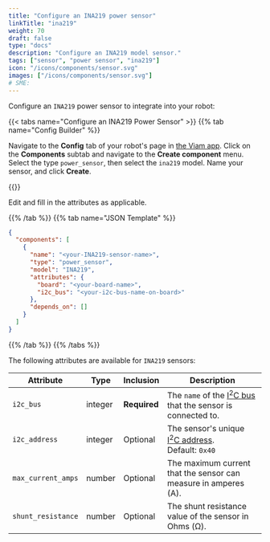 ```yaml
---
title: "Configure an INA219 power sensor"
linkTitle: "ina219"
weight: 70
draft: false
type: "docs"
description: "Configure an INA219 model sensor."
tags: ["sensor", "power sensor", "ina219"]
icon: "/icons/components/sensor.svg"
images: ["/icons/components/sensor.svg"]
# SME:
---
```


Configure an `INA219` power sensor to integrate into your robot:

{{< tabs name="Configure an INA219 Power Sensor" >}}
{{% tab name="Config Builder" %}}

Navigate to the **Config** tab of your robot's page in [the Viam app](https://app.viam.com).
Click on the **Components** subtab and navigate to the **Create component** menu. Select the type `power_sensor`, then select the `ina219` model. Name your sensor, and click **Create**.

{{<imgproc src="/components/power-sensor/ina219-config-builder.png" resize="900x" declaredimensions=true alt="ina219 power sensor configuration tab">}}

Edit and fill in the attributes as applicable.

{{% /tab %}}
{{% tab name="JSON Template" %}}

```json {class="line-numbers linkable-line-numbers"}
{
  "components": [
    {
      "name": "<your-INA219-sensor-name>",
      "type": "power_sensor",
      "model": "INA219",
      "attributes": {
        "board": "<your-board-name>",
        "i2c_bus": "<your-i2c-bus-name-on-board>"
      },
      "depends_on": []
    }
  ]
}
```

{{% /tab %}}
{{% /tabs %}}

The following attributes are available for `INA219` sensors:

| Attribute | Type | Inclusion | Description |
| --------- | -----| --------- | ----------- |
| `i2c_bus` | integer | **Required** | The `name` of the [I<sup>2</sup>C bus](/components/board/#i2cs) that the sensor is connected to. |
| `i2c_address` | integer | Optional | The sensor's unique [I<sup>2</sup>C address](https://learn.adafruit.com/i2c-addresses/overview). <br>Default: `0x40`
| `max_current_amps` | number | Optional | The maximum current that the sensor can measure in amperes (A).
| `shunt_resistance` | number | Optional | The shunt resistance value of the sensor in Ohms (Ω).